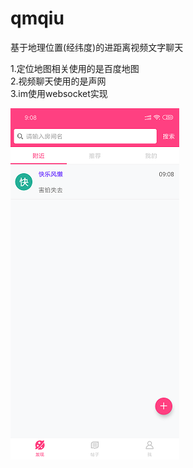 # qmqiu
基于地理位置(经纬度)的进距离视频文字聊天<br>

1.定位地图相关使用的是百度地图<br>
2.视频聊天使用的是声网<br>
3.im使用websocket实现<br>

![Image text](https://github.com/lianwt115/qmqiu/blob/master/screen_pic/Screenshot_2018-12-27-09-08-30-947_com.lwt.qmqiu%20-%20small.png)
